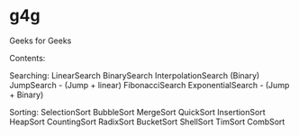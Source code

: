 # g4g
Geeks for Geeks

Contents:

Searching:
LinearSearch
BinarySearch
InterpolationSearch (Binary)
JumpSearch - (Jump + linear)
FibonacciSearch
ExponentialSearch - (Jump + Binary)

Sorting:
SelectionSort
BubbleSort
MergeSort
QuickSort
InsertionSort
HeapSort
CountingSort
RadixSort
BucketSort
ShellSort
TimSort
CombSort
